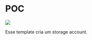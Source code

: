 # POC

<a href="https://portal.azure.com/#create/Microsoft.Template/uri/https%3A%2F%2Fraw.githubusercontent.com%2Fmatheusbertuco%2FAzure%2Fmaster%2FPOC%2Fdeploy.json" target="_blank">
    <img src="http://azuredeploy.net/deploybutton.png"/>
</a>

Esse template cria um storage account.
